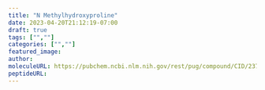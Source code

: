 ```yaml
---
title: "N Methylhydroxyproline"
date: 2023-04-20T21:12:19-07:00
draft: true
tags: ["",""]
categories: ["",""]
featured_image: 
author: 
moleculeURL: https://pubchem.ncbi.nlm.nih.gov/rest/pug/compound/CID/237040/record/SDF/?record_type=3d&response_type=display
peptideURL:
---
```


